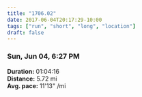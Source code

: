 ```yaml
---
title: "1706.02"
date: 2017-06-04T20:17:29-10:00
tags: ["run", "short", "long", "location"]
draft: false
---
```


### Sun, Jun 04, 6:27 PM

**Duration:** 01:04:16  
**Distance:** 5.72 mi  
**Avg. pace:** 11'13" /mi